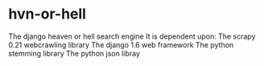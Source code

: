hvn-or-hell
===========

The django heaven or hell search engine
It is dependent upon: 
The scrapy 0.21 webcrawling library
The django 1.6 web framework
The python stemming library
The python json libray

